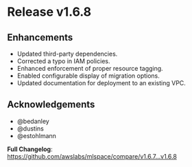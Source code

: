 # Release v1.6.8

## Enhancements
- Updated third-party dependencies.
- Corrected a typo in IAM policies.
- Enhanced enforcement of proper resource tagging.
- Enabled configurable display of migration options.
- Updated documentation for deployment to an existing VPC.

## Acknowledgements
* @bedanley
* @dustins
* @estohlmann

**Full Changelog**: https://github.com/awslabs/mlspace/compare/v1.6.7...v1.6.8